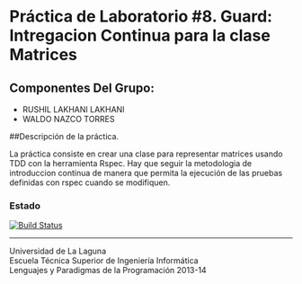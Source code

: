 Práctica de Laboratorio #8. Guard: Intregacion Continua para la clase Matrices
================

## Componentes Del Grupo:

- RUSHIL LAKHANI LAKHANI
- WALDO NAZCO TORRES



##Descripción de la práctica.

La práctica consiste en crear una clase para representar matrices usando TDD con la herramienta Rspec. Hay que seguir
la metodologia de introduccion continua de manera que permita la ejecución de las pruebas definidas con rspec cuando
se modifiquen.

### Estado

[![Build Status](https://travis-ci.org/alu0100537031/prct08.png?branch=master)](https://travis-ci.org/alu0100537031/prct08)

---

Universidad de La Laguna  
Escuela Técnica Superior de Ingeniería Informática  
Lenguajes y Paradigmas de la Programación 2013-14
